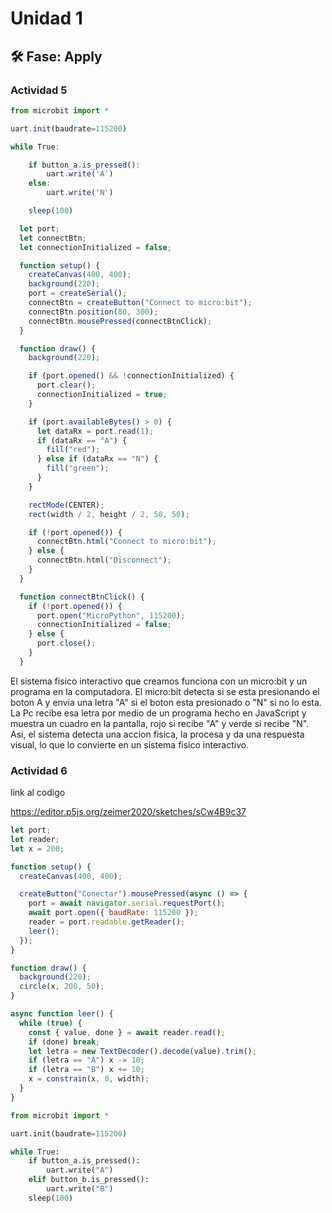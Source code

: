 # Unidad 1

## 🛠 Fase: Apply

### Actividad 5

``` javascript
from microbit import *

uart.init(baudrate=115200)

while True:

    if button_a.is_pressed():
        uart.write('A')
    else:
        uart.write('N')

    sleep(100)

  let port;
  let connectBtn;
  let connectionInitialized = false;

  function setup() {
    createCanvas(400, 400);
    background(220);
    port = createSerial();
    connectBtn = createButton("Connect to micro:bit");
    connectBtn.position(80, 300);
    connectBtn.mousePressed(connectBtnClick);
  }

  function draw() {
    background(220);

    if (port.opened() && !connectionInitialized) {
      port.clear();
      connectionInitialized = true;
    }

    if (port.availableBytes() > 0) {
      let dataRx = port.read(1);
      if (dataRx == "A") {
        fill("red");
      } else if (dataRx == "N") {
        fill("green");
      }
    }

    rectMode(CENTER);
    rect(width / 2, height / 2, 50, 50);

    if (!port.opened()) {
      connectBtn.html("Connect to micro:bit");
    } else {
      connectBtn.html("Disconnect");
    }
  }

  function connectBtnClick() {
    if (!port.opened()) {
      port.open("MicroPython", 115200);
      connectionInitialized = false;
    } else {
      port.close();
    }
  }
```
El sistema fisico interactivo que creamos funciona con un micro:bit y un programa en la computadora. El micro:bit detecta si se esta presionando el boton A y envia una letra "A" si el boton esta presionado o "N" si no lo esta. La Pc recibe esa letra por medio de un programa hecho en JavaScript y muestra un cuadro en la pantalla, rojo si recibe "A" y verde si recibe "N". Asi, el sistema detecta una accion fisica, la procesa y da una respuesta visual, lo que lo convierte en un sistema fisico interactivo.

### Actividad 6

link al codigo 

https://editor.p5js.org/zeimer2020/sketches/sCw4B9c37

``` javascript
let port;
let reader;
let x = 200;

function setup() {
  createCanvas(400, 400);

  createButton("Conectar").mousePressed(async () => {
    port = await navigator.serial.requestPort();
    await port.open({ baudRate: 115200 });
    reader = port.readable.getReader();
    leer();
  });
}

function draw() {
  background(220);
  circle(x, 200, 50);
}

async function leer() {
  while (true) {
    const { value, done } = await reader.read();
    if (done) break;
    let letra = new TextDecoder().decode(value).trim();
    if (letra == "A") x -= 10;
    if (letra == "B") x += 10;
    x = constrain(x, 0, width);
  }
}
```
``` python
from microbit import *

uart.init(baudrate=115200)

while True:
    if button_a.is_pressed():
        uart.write("A")
    elif button_b.is_pressed():
        uart.write("B")
    sleep(100)
```
